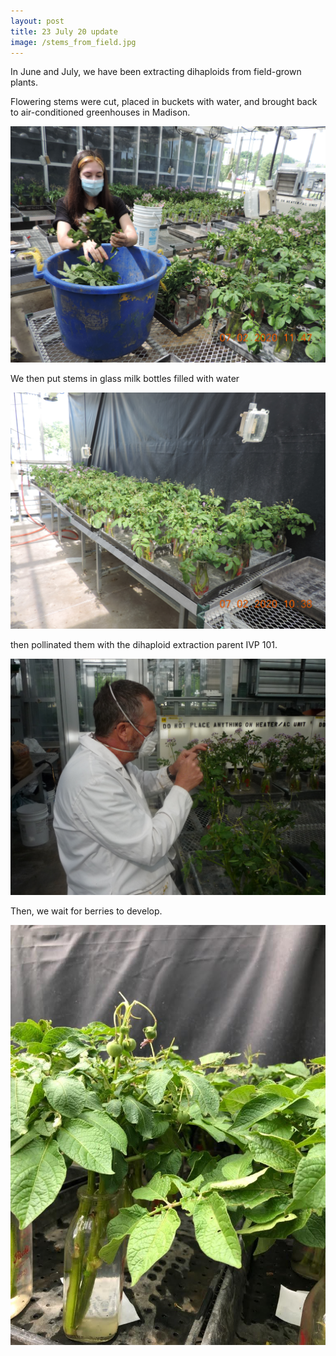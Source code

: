 ```yaml
---
layout: post
title: 23 July 20 update
image: /stems_from_field.jpg
---
```

In June and July, we have been extracting dihaploids from field-grown plants.

Flowering stems were cut, placed in buckets with water, and brought back to air-conditioned greenhouses in Madison.

![flowers][2]

We then put stems in glass milk bottles filled with water

![filling][3]


 then pollinated them with the dihaploid extraction parent IVP 101.

![pol][4]

Then, we wait for berries to develop.

![berry][5]


[2]: /stem_bottle.jpg
[3]: /stem_in_bottle.jpg
[4]: /pollinating.jpg
[5]: /berries.jpg
